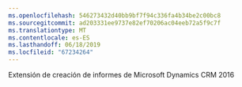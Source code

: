 ```yaml
---
ms.openlocfilehash: 546273432d40bb9bf7f94c336fa4b34be2c00bc8
ms.sourcegitcommit: ad203331ee9737e82ef70206ac04eeb72a5f9c7f
ms.translationtype: MT
ms.contentlocale: es-ES
ms.lasthandoff: 06/18/2019
ms.locfileid: "67234264"
---
```

Extensión de creación de informes de Microsoft Dynamics CRM 2016